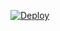 

[![Deploy](https://www.herokucdn.com/deploy/button.png)](https://dashboard.heroku.com/new?template=https://github.com/hdnid89d/sdfhuex7)


